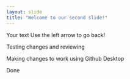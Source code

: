 ```yaml
---
layout: slide
title: "Welcome to our second slide!"
---
```

Your text
Use the left arrow to go back!

Testing changes and reviewing 


Making changes to work using Github Desktop


Done
